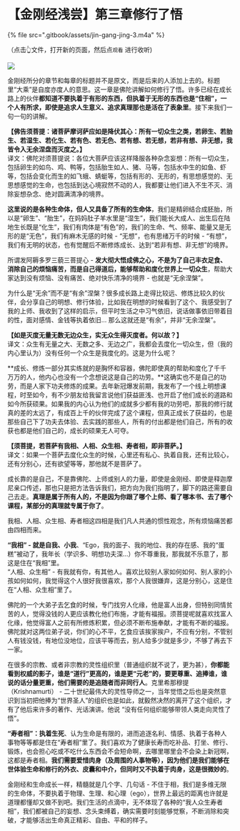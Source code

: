 # 【金刚经浅尝】第三章修行了悟

{% file src=".gitbook/assets/jin-gang-jing-3.m4a" %}

（点击👆文件，打开新的页面，然后点`观看` 进行收听\)

![](https://mmbiz.qpic.cn/mmbiz_png/xws7d9qricCadCrh2dVjo4JqAVp1jmZ5erJ5ZU2Erb2CUPib72VDL7EewkvJzn5TnbOkoiasxkkRDF63uceFwV85Q/640?wx_fmt=png)

金刚经所分的章节和每章的标题并不是原文，而是后来的人添加上去的。标题里“大乘”是自度亦度人的意思。这一章是佛陀讲解如何修行了悟。许多已经在成长路上的伙伴**都知道不要执着于有形的东西，但执着于无形的东西也是“住相”，一个人有所求，即使是追求人生意义、追求真理那也是活在了表象里**。接下来我们一句一句的讲解。

**【佛告须菩提：诸菩萨摩诃萨应如是降伏其心：所有一切众生之类，若卵生、若胎生、若湿生、若化生、若有色、若无色、若有想、若无想，若非有想、非无想，我皆令入无余涅盘而灭度之。】**  
译文：佛陀对须菩提说：各位大菩萨应该这样降服各种杂念妄想：所有一切众生，包括卵生的如鸟、鸡、鸭等，包括胎生如人、猪、马等，包括水中生的如鱼、虾等，包括会变化而生的如飞蛾、蜻蜓等，包括有形的、无形的，有思想感觉的、无思想感觉的生命，也包括到达心境寂然不动的人，我都要让他们进入不生不灭、消除妄想杂念、绝对圆满清净的境界。

**这里说的是各种生命体，但人又具备了所有的生命体**，我们是精卵结合成胚胎，所以是“卵生”、“胎生”，在妈妈肚子羊水里是“湿生”，我们能长大成人、出生后在陆地生长既是“化生”，我们有肉体是“有色”的，我们的生命、气、频率、能量又是无形的是“无色”，我们有麻木无感的时候 - “无想”，也有思绪万千的时候 - “有想”，我们有无明的状态，也有觉醒后不断修炼成长、达到“若非有想、非无想”的境界。

所谓发阿耨多罗三藐三菩提心 - **发大彻大悟成佛之心，不是为了自己丰衣足食、消除自己的烦恼痛苦，而是自己得道后，能够帮助和度化世界上一切众生**，帮助大家达到没有烦恼、没有痛苦、绝对快乐清净的境界 - 也就是“无余涅槃”。

为什么是“无余”而不是“有余”涅槃？很多成长路上走得比较远、修炼比较久的伙伴，会分享自己的明想、修行体验，比如我在明想的时候看到了这个、我感受到了我的上师、我收到了这样的启示，但平时生活之中习气依旧，说话做事依旧带着目的性，面对感情、金钱等执着依旧... 那么这就还是“有余”，并非“无余涅槃”。

**【如是灭度无量无数无边众生，实无众生得灭度者。何以故？】**  
译文：众生有无量之大、无数之多、无边之广，我都会去度化一切众生，但（我的内心里认为）没有任何一个众生是我度化的。这是为什么呢？

**成长、修炼一部分其实练就的是胸怀和容器，佛陀即使真的帮助和度化了千千万万的人，他内心也没有一个念想说这是自己的功劳。**这确实也不是自己的功劳，而是人家下功夫修炼的成果。去年新冠爆发前期，我发布了一个线上明想课程，时至如今，有不少朋友给我留言说他们获益匪浅、也开启了他们成长的道路和如今所获硕果。如果我的内心认为他们的成就多少都有我的功劳吧，那我的修行就真的差的太远了，有成百上千的伙伴完成了这个课程，但真正成长了获益的，也是那些自己下了功夫去体验、去实践的那些人，所有的付出都是他们自己，所有的收获也都是他们自己的，成长的硕果无人可夺。

**【须菩提，若菩萨有我相、人相、众生相、寿者相，即非菩萨。】**  
译文：如果一个菩萨去度化众生的时候，心里还有私心、执着自我，还有比较心，还有分别心，还有欲望等等，那他就不是菩萨了。

成长靠的是自己，不是靠佛陀、上师或别人的力量，即使是金刚经、即使是释迦摩尼亲口传述，那也只是把方法告诉我们，把方向为我们指明了，脚下的路还需要自己去走。**真理是属于所有人的，不是因为你跟了哪个上师、看了哪本书、去了哪个课程，某部分的真理就专属于你了**。

我相、人相、众生相、寿者相这四相是我们凡人共通的惯性观念，所有烦恼痛苦都由四相而来。

**“我相” - 就是自我、小我**、“Ego，我的面子、我的地位、我的存在感、我的“蛋糕”被动了，我年长（学识多、明想功夫深...）你不尊重我，那我就不乐意了，那这是住在“我相”里。  
“人相、众生相” - 有我就有你，有其他人。喜欢比较别人家如何如何、别人家的小孩如何如何，我觉得这个人很好我很喜欢，那个人我很嫌弃，这是分别心，这是住在“人相、众生相”里了。  
  
佛陀的一个大弟子去乞食的时候，专门找穷人化缘，他是富人出身，但特别同情贫苦的人，觉得没钱的人更应该教化他们布施，才能有福报。须菩提呢就喜欢找富人化缘，他觉得富人之前有所修炼积累，但必须不断布施奉献，才能有不断的福报。佛陀就对这两位弟子说，你们的心不平，乞食应该挨家挨户，不应有分别，不管别人有钱没钱，有地位没地位，应该平等而去，别人给多少就是多少，不够了再去下一家。

在很多的宗教、或者非宗教的灵性组织里（普通组织就不说了，更为甚），**你都能看到权威的影子，谁是“道行”更高的，谁是更“元老”的，要更尊重、追捧谁，谁说的话分量更重，他们需要的是追随者而非同行人**。克里希那穆提（Krishnamurti） - 二十世纪最伟大的灵性导师之一，当年觉悟之后也是突然意识到当初把他捧为“世界圣人”的组织也是如此，就毅然决然的离开了这个组织，才有了他后来许多的著作、光话演讲。他说 “没有任何组织能够带领人类走向灵性了悟”。

**“寿者相”：执着生死**、认为生命是有限的，进而追逐名利、情感、执着于各种人事物等等都是住在“寿者相”里了。我们喜欢为了健康长寿而吃补品、打坐、修行、锻炼，也会担心吃或不吃什么东西会不会短命啊，去哪里哪里会不会染上新冠啊，这都是寿者相。**我们需要爱惜肉身（及周围的人事物等），因为他们是我们能够在世体验生命和修行的外衣、皮囊和中介，但同时又不执着于肉身，这是很微妙的**。

金刚经和生命成长一样，精髓就是几个字、几句话 - 不住于相，我们是多维无限的生命体，不要执着于物理、生理、和心理（ego），世界上最远的距离也许就是道理都懂却又做不到吧。我们生活的点滴中，无不体现了各种的“我人众生寿者相”，我们都被自己的妄想、念头束缚着，确实需要时刻能够觉察，不断消除和突破，才能够活出生命真正精彩、自由、平和的样子。

